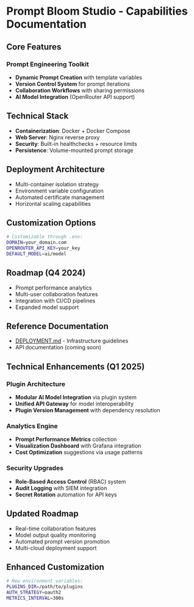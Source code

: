 # Prompt Bloom Studio - Capabilities Documentation

## Core Features

### Prompt Engineering Toolkit

- **Dynamic Prompt Creation** with template variables
- **Version Control System** for prompt iterations
- **Collaboration Workflows** with sharing permissions
- **AI Model Integration** (OpenRouter API support)

## Technical Stack

- **Containerization**: Docker + Docker Compose
- **Web Server**: Nginx reverse proxy
- **Security**: Built-in healthchecks + resource limits
- **Persistence**: Volume-mounted prompt storage

## Deployment Architecture

- Multi-container isolation strategy
- Environment variable configuration
- Automated certificate management
- Horizontal scaling capabilities

## Customization Options

```bash
# Customizable through .env:
DOMAIN=your_domain.com
OPENROUTER_API_KEY=your_key
DEFAULT_MODEL=ai/model
```

## Roadmap (Q4 2024)

- Prompt performance analytics
- Multi-user collaboration features
- Integration with CI/CD pipelines
- Expanded model support

## Reference Documentation

- [DEPLOYMENT.md](./DEPLOYMENT.md) - Infrastructure guidelines
- API documentation (coming soon)

## Technical Enhancements (Q1 2025)

### Plugin Architecture

- **Modular AI Model Integration** via plugin system
- **Unified API Gateway** for model interoperability
- **Plugin Version Management** with dependency resolution

### Analytics Engine

- **Prompt Performance Metrics** collection
- **Visualization Dashboard** with Grafana integration
- **Cost Optimization** suggestions via usage patterns

### Security Upgrades

- **Role-Based Access Control** (RBAC) system
- **Audit Logging** with SIEM integration
- **Secret Rotation** automation for API keys

## Updated Roadmap

- Real-time collaboration features
- Model output quality monitoring
- Automated prompt version promotion
- Multi-cloud deployment support

## Enhanced Customization

```bash
# New environment variables:
PLUGINS_DIR=/path/to/plugins
AUTH_STRATEGY=oauth2
METRICS_INTERVAL=300s
```
